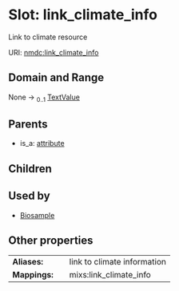 
# Slot: link_climate_info


Link to climate resource

URI: [nmdc:link_climate_info](https://microbiomedata/meta/link_climate_info)


## Domain and Range

None &#8594;  <sub>0..1</sub> [TextValue](TextValue.md)

## Parents

 *  is_a: [attribute](attribute.md)

## Children


## Used by

 * [Biosample](Biosample.md)

## Other properties

|  |  |  |
| --- | --- | --- |
| **Aliases:** | | link to climate information |
| **Mappings:** | | mixs:link_climate_info |

